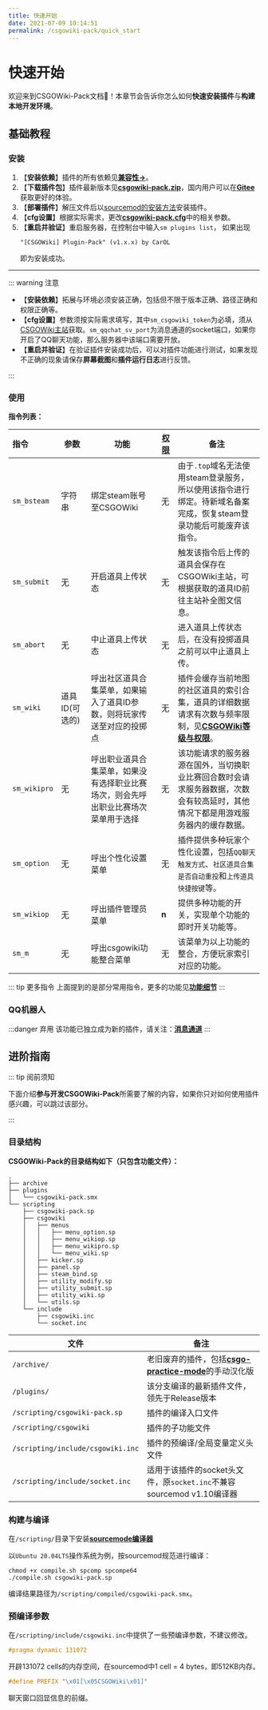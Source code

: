 ```yaml
---
title: 快速开始
date: 2021-07-09 10:14:51
permalink: /csgowiki-pack/quick_start
---
```

# 快速开始

欢迎来到CSGOWiki-Pack文档:clap:！本章节会告诉你怎么如何**快速安装插件**与**构建本地开发环境**。

## 基础教程

### 安装

1. 【**安装依赖**】插件的所有依赖见[**兼容性→**](./README.md#兼容性)。
2. 【**下载插件包**】插件最新版本见[**csgowiki-pack.zip**](https://github.com/hx-w/CSGOWiki-Plugins/releases/latest)，国内用户可以在[**Gitee**](https://gitee.com/hx-w/CSGOWiki-Plugins)获取更好的体验。
3. 【**部署插件**】解压文件后以[sourcemod的安装方法](https://wiki.alliedmods.net/Installing_SourceMod)安装插件。
4. 【**cfg设置**】根据实际需求，更改[**csgowiki-pack.cfg**](./config.md)中的相关参数。
5. 【**重启并验证**】重启服务器，在控制台中输入`sm plugins list`，
   如果出现
   ```
   "[CSGOWiki] Plugin-Pack" (v1.x.x) by CarOL
   ```
   即为安装成功。

---

::: warning 注意

- 【**安装依赖**】拓展与环境必须安装正确，包括但不限于版本正确、路径正确和权限正确等。
- 【**cfg设置**】参数须按实际需求填写，其中`sm_csgowiki_token`为必填，须从[CSGOWiki主站](https://csgowiki.top)获取。`sm_qqchat_sv_port`为消息通道的socket端口，如果你开启了QQ聊天功能，那么服务器中该端口需要开放。
- 【**重启并验证**】在验证插件安装成功后，可以对插件功能进行测试，如果发现不正确的现象请保存**屏幕截图**和**插件运行日志**进行反馈。

:::

### 使用


**指令列表：**

| 指令         | 参数           | 功能                                                         | [权限](https://wiki.alliedmods.net/Adding_Admins_(SourceMod)) | 备注                                                         |
| :----------- | -------------- | ------------------------------------------------------------ | ------------------------------------------------------------ | ------------------------------------------------------------ |
| `sm_bsteam`  | 字符串         | 绑定steam账号至CSGOWiki                                      | 无                                                           | 由于`.top`域名无法使用steam登录服务，所以使用该指令进行绑定。待新域名备案完成，恢复steam登录功能后可能废弃该指令。 |
| `sm_submit`  | 无             | 开启道具上传状态                                             | 无                                                           | 触发该指令后上传的道具会保存在CSGOWiki主站，可根据获取的道具ID前往主站补全图文信息。 |
| `sm_abort`   | 无             | 中止道具上传状态                                             | 无                                                           | 进入道具上传状态后，在没有投掷道具之前可以中止道具上传。     |
| `sm_wiki`    | 道具ID(可选的) | 呼出社区道具合集菜单，如果输入了道具ID参数，则将玩家传送至对应的投掷点 | 无                                                           | 插件会缓存当前地图的社区道具的索引合集，道具的详细数据请求有次数与频率限制，见[**CSGOWiki等级与权限**](https://www.csgowiki.top/profile/exp/)。 |
| `sm_wikipro` | 无             | 呼出职业道具合集菜单，如果没有选择职业比赛场次，则会先呼出职业比赛场次菜单用于选择 | 无                                                           | 该功能请求的服务器源在国外，当切换职业比赛回合数时会请求服务器数据，次数会有较高延时，其他情况下都是用游戏服务器内的缓存数据。 |
| `sm_option`  | 无             | 呼出个性化设置菜单                                           | 无                                                           | 插件提供多种玩家个性化设置，包括`QQ聊天触发方式`、`社区道具合集是否自动重投`和`上传道具快捷按键`等。 |
| `sm_wikiop`  | 无             | 呼出插件管理员菜单                                           | **n**                                                        | 提供多种功能的开关，实现单个功能的即时开关功能等。           |
| `sm_m`       | 无             | 呼出csgowiki功能整合菜单                                     | 无                                                           | 该菜单为以上功能的整合，方便玩家索引对应的功能。             |


::: tip 更多指令
上面提到的是部分常用指令，更多的功能见[**功能细节**](./menu.md)
:::

### QQ机器人

:::danger 弃用
该功能已独立成为新的插件，请关注：[**消息通道**](/message-channel/index/)
:::

## 进阶指南

::: tip 阅前须知

下面介绍**参与开发CSGOWiki-Pack**所需要了解的内容，如果你只对如何使用插件感兴趣，可以跳过该部分。

:::

### 目录结构

**CSGOWiki-Pack的目录结构如下（只包含功能文件）：**

```
.
├── archive
├── plugins
│   └── csgowiki-pack.smx
└── scripting
    ├── csgowiki-pack.sp
    ├── csgowiki
    │   ├── menus
    │   │   ├── menu_option.sp
    │   │   ├── menu_wikiop.sp
    │   │   ├── menu_wikipro.sp
    │   │   └── menu_wiki.sp
    │   ├── kicker.sp
    │   ├── panel.sp
    │   ├── steam_bind.sp
    │   ├── utility_modify.sp
    │   ├── utility_submit.sp
    │   ├── utility_wiki.sp
    │   └── utils.sp
    └── include
        ├── csgowiki.inc
        └── socket.inc
```

| 文件                              | 备注                                                         |
| --------------------------------- | ------------------------------------------------------------ |
| `/archive/`                       | 老旧废弃的插件，包括[**csgo-practice-mode**](https://github.com/splewis/csgo-practice-mode)的手动汉化版 |
| `/plugins/`                       | 该分支编译的最新插件文件，领先于Release版本                  |
| `/scripting/csgowiki-pack.sp`     | 插件的编译入口文件                                           |
| `/scripting/csgowiki`             | 插件的子功能文件                                             |
| `/scripting/include/csgowiki.inc` | 插件的预编译/全局变量定义头文件                              |
| `/scripting/include/socket.inc`   | 适用于该插件的socket头文件，原`socket.inc`不兼容sourcemod v1.10编译器 |

### 构建与编译

在`/scripting/`目录下安装[**sourcemode编译器**](https://www.sourcemod.net/downloads.php?branch=stable)

以`Ubuntu 20.04LTS`操作系统为例，按sourcemod规范进行编译：

```shell
chmod +x compile.sh spcomp spcompe64
./compile.sh csgowiki-pack.sp
```

编译结果路径为`/scripting/compiled/csgowiki-pack.smx`。

### 预编译参数

在`/scripting/include/csgowiki.inc`中提供了一些预编译参数，不建议修改。

```cpp
#pragma dynamic 131072
```
开辟131072 cells的内存空间，在sourcemod中1 cell = 4 bytes，即512KB内存。

```cpp
#define PREFIX "\x01[\x05CSGOWiki\x01]"
```
聊天窗口回显信息的前缀。

<!-- <Vssue/> -->